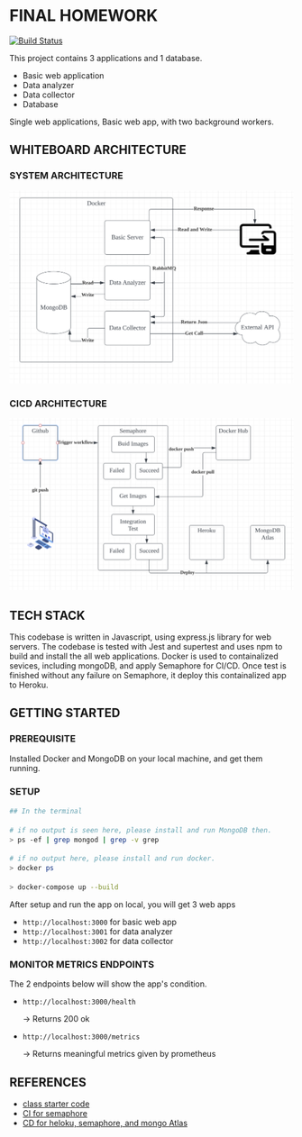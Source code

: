 # FINAL HOMEWORK

[![Build Status](https://akitsuyoshi.semaphoreci.com/badges/final_bigdata_homework/branches/main.svg?style=shields&key=13af1f99-dbe1-4bf3-9372-ffeebc1af08c)](https://akitsuyoshi.semaphoreci.com/projects/final_bigdata_homework)

This project contains 3 applications and 1 database.

* Basic web application
* Data analyzer
* Data collector
* Database

Single web applications, Basic web app, with two background workers.

## WHITEBOARD ARCHITECTURE

### SYSTEM ARCHITECTURE
![system arch](imgs/system.png "")

### CICD ARCHITECTURE
![cicd arch](imgs/cicd.png "")

## TECH STACK
This codebase is written in Javascript, using express.js library for web servers. The codebase is tested with Jest and supertest and uses npm to build and install the all web applications. Docker is used to containalized sevices, including mongoDB, and apply Semaphore for CI/CD. Once test is finished without any failure on Semaphore, it deploy this containalized app to Heroku.

## GETTING STARTED

### PREREQUISITE

Installed Docker and MongoDB on your local machine, and get them running.

### SETUP
```sh
## In the terminal

# if no output is seen here, please install and run MongoDB then.
> ps -ef | grep mongod | grep -v grep

# if no output here, please install and run docker.
> docker ps

> docker-compose up --build
```

After setup and run the app on local, you will get 3 web apps

- `http://localhost:3000` for basic web app
- `http://localhost:3001` for data analyzer
- `http://localhost:3002` for data collector

### MONITOR METRICS ENDPOINTS
The 2 endpoints below will show the app's condition.

- `http://localhost:3000/health`

    → Returns 200 ok

- `http://localhost:3000/metrics`

    → Returns meaningful metrics given by prometheus

## REFERENCES

- [class starter code](https://github.com/initialcapacity/kotlin-ktor-starter)
- [CI for semaphore](https://semaphoreci.com/community/tutorials/dockerizing-a-node-js-web-application)
- [CD for heloku, semaphore, and mongo Atlas](https://semaphoreci.com/community/tutorials/continuous-deployment-of-a-python-flask-application-with-docker-and-semaphore)